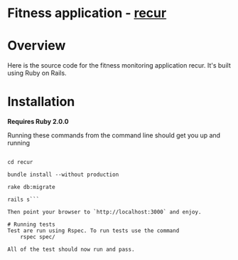 # Fitness application - [recur](http://recurapp.co)

# Overview
Here is the source code for the fitness monitoring application recur.
It's built using Ruby on Rails.


# Installation
**Requires Ruby 2.0.0**

Running these commands from the command line should get you up and running
```git clone https://github.com/wilsonand1/recur.git

cd recur

bundle install --without production

rake db:migrate

rails s```

Then point your browser to `http://localhost:3000` and enjoy.

# Running tests
Test are run using Rspec. To run tests use the command
    rspec spec/

All of the test should now run and pass.